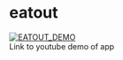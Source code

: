 # eatout



[![EATOUT_DEMO](https://img.youtube.com/vi/7rmtDnP_a_k/0.jpg)](https://www.youtube.com/watch?v=7rmtDnP_a_k)
<br>Link to youtube demo of app
